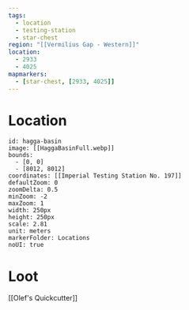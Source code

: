 ```yaml
---
tags:
  - location
  - testing-station
  - star-chest
region: "[[Vermilius Gap - Western]]"
location:
  - 2933
  - 4025
mapmarkers:
  - [star-chest, [2933, 4025]]
---
```

# Location
```leaflet
id: hagga-basin
image: [[HaggaBasinFull.webp]]
bounds:
  - [0, 0]
  - [8012, 8012]
coordinates: [[Imperial Testing Station No. 197]]
defaultZoom: 0
zoomDelta: 0.5
minZoom: -2
maxZoom: 1
width: 250px
height: 250px
scale: 2.81
unit: meters
markerFolder: Locations
noUI: true
```
# Loot
[[Olef's Quickcutter]]
